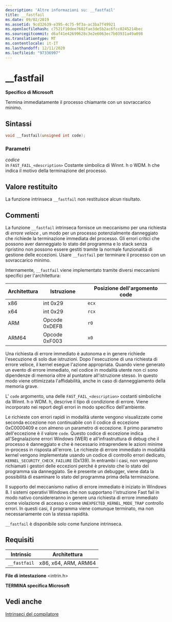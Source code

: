 ```yaml
---
description: 'Altre informazioni su: __fastfail'
title: __fastfail
ms.date: 09/02/2019
ms.assetid: 9cd32639-e395-4c75-9f3a-ac3ba7f49921
ms.openlocfilehash: c7521f10dee7602fae3de5b2ac6fcc0245214bec
ms.sourcegitcommit: d6af41e42699628c3e2e6063ec7b03931a49a098
ms.translationtype: MT
ms.contentlocale: it-IT
ms.lasthandoff: 12/11/2020
ms.locfileid: "97336997"
---
```

# <a name="__fastfail"></a>__fastfail

**Specifico di Microsoft**

Termina immediatamente il processo chiamante con un sovraccarico minimo.

## <a name="syntax"></a>Sintassi

```C
void __fastfail(unsigned int code);
```

### <a name="parameters"></a>Parametri

*codice*\
in `FAST_FAIL_<description>` Costante simbolica di Winnt. h o WDM. h che indica il motivo della terminazione del processo.

## <a name="return-value"></a>Valore restituito

La funzione intrinseca `__fastfail` non restituisce alcun risultato.

## <a name="remarks"></a>Commenti

La funzione `__fastfail` intrinseca fornisce un meccanismo per una richiesta di *errore veloce* , un modo per un processo potenzialmente danneggiato che richiede la terminazione immediata del processo. Gli errori critici che possono aver danneggiato lo stato del programma e lo stack senza ripristino non possono essere gestiti tramite la normale funzionalità di gestione delle eccezioni. Usare `__fastfail` per terminare il processo con un sovraccarico minimo.

Internamente, `__fastfail` viene implementato tramite diversi meccanismi specifici per l'architettura:

|Architettura|Istruzione|Posizione dell'argomento code|
|------------------|-----------------|-------------------------------|
|x86|int 0x29|`ecx`|
|x64|int 0x29|`rcx`|
|ARM|Opcode 0xDEFB|`r0`|
|ARM64|Opcode 0xF003|`x0`|

Una richiesta di errore immediato è autonoma e in genere richiede l'esecuzione di solo due istruzioni. Dopo l'esecuzione di una richiesta di errore veloce, il kernel esegue l'azione appropriata. Quando viene generato un evento di errore immediato, nel codice in modalità utente non ci sono dipendenze di memoria oltre al puntatore all'istruzione stesso. In questo modo viene ottimizzata l'affidabilità, anche in caso di danneggiamento della memoria grave.

L' `code` argomento, una delle `FAST_FAIL_<description>` costanti simboliche da Winnt. h o WDM. h, descrive il tipo di condizione di errore. Viene incorporato nei report degli errori in modo specifico dell'ambiente.

Le richieste con errori rapidi in modalità utente vengono visualizzate come seconda eccezione non continuabile con il codice di eccezione 0xC0000409 e con almeno un parametro di eccezione. Il primo parametro dell'eccezione è il valore `code`. Questo codice di eccezione indica all'Segnalazione errori Windows (WER) e all'infrastruttura di debug che il processo è danneggiato e che è necessario intraprendere le azioni minime in-process in risposta all'errore. Le richieste di errore immediato in modalità kernel vengono implementate usando un codice di controllo errori dedicato, `KERNEL_SECURITY_CHECK_FAILURE` (0x139). In entrambi i casi, non vengono richiamati i gestori delle eccezioni perché è previsto che lo stato del programma sia danneggiato. Se è presente un debugger, viene data la possibilità di esaminare lo stato del programma prima della terminazione.

Il supporto del meccanismo nativo di errore immediato è iniziato in Windows 8. I sistemi operativi Windows che non supportano l'istruzione Fast fail in modo nativo considereranno in genere una richiesta di errore immediato come violazione di accesso o come `UNEXPECTED_KERNEL_MODE_TRAP` controllo errori. In questi casi, il programma viene comunque terminato, ma non necessariamente con la stessa rapidità.

`__fastfail` è disponibile solo come funzione intrinseca.

## <a name="requirements"></a>Requisiti

|Intrinsic|Architettura|
|---------------|------------------|
|`__fastfail`|x86, x64, ARM, ARM64|

**File di intestazione** \<intrin.h>

**TERMINA specifica Microsoft**

## <a name="see-also"></a>Vedi anche

[Intrinseci del compilatore](../intrinsics/compiler-intrinsics.md)
